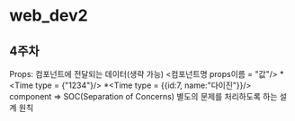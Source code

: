 # web_dev2
## 4주차

Props: 컴포넌트에 전달되는 데이터(생략 가능)
<컴포넌트명 props이름 = "값"/>
*<Time type = {"1234"}/>
*<Time type = {{id:7, name:"다이진"}}/> 
component => SOC(Separation of Concerns)
별도의 문제를 처리하도록 하는 설계 원칙
